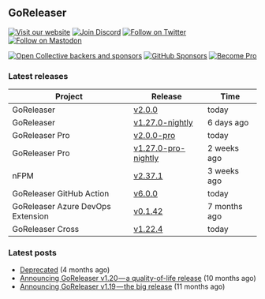 ## GoReleaser

[![Visit our website](https://img.shields.io/badge/website-4285F4?style=for-the-badge&logo=googlechrome&logoColor=white)](https://goreleaser.com)
[![Join Discord](https://img.shields.io/badge/Discord-5865F2?style=for-the-badge&logo=discord&logoColor=white)](https://discord.gg/RGEBtg8vQ6)
[![Follow on Twitter](https://img.shields.io/badge/twitter-1DA1F2?style=for-the-badge&logo=twitter&logoColor=white)](https://twitter.com/goreleaser)
[![Follow on Mastodon](https://img.shields.io/badge/mastodon-6364FF?style=for-the-badge&logo=mastodon&logoColor=white)](https://fosstodon.org/@goreleaser)

[![Open Collective backers and sponsors](https://img.shields.io/opencollective/all/goreleaser?logo=opencollective&style=for-the-badge)](https://opencollective.com/goreleaser)
[![GitHub Sponsors](https://img.shields.io/github/sponsors/caarlos0?logo=github&style=for-the-badge)](https://github.com/sponsors/caarlos0)
[![Become Pro](https://img.shields.io/badge/pro_license-36A9AE?style=for-the-badge&logo=gumroad&logoColor=white)](https://goreleaser.com/pro)

### Latest releases


| Project                           | Release                                                                                         | Time        |
| --------------------------------- | ----------------------------------------------------------------------------------------------- | ----------- |
| GoReleaser | [v2.0.0](https://github.com/goreleaser/goreleaser/releases/tag/v2.0.0) | today |
| GoReleaser | [v1.27.0-nightly](https://github.com/goreleaser/goreleaser/releases/tag/nightly) | 6 days ago |
| GoReleaser Pro | [v2.0.0-pro](https://github.com/goreleaser/goreleaser-pro/releases/tag/v2.0.0-pro) | today |
| GoReleaser Pro | [v1.27.0-pro-nightly](https://github.com/goreleaser/goreleaser-pro/releases/tag/nightly) | 2 weeks ago |
| nFPM | [v2.37.1](https://github.com/goreleaser/nfpm/releases/tag/v2.37.1) | 3 weeks ago |
| GoReleaser GitHub Action | [v6.0.0](https://github.com/goreleaser/goreleaser-action/releases/tag/v6.0.0) | today |
| GoReleaser Azure DevOps Extension | [v0.1.42](https://github.com/goreleaser/goreleaser-azure-devops-extension/releases/tag/v0.1.42) | 7 months ago |
| GoReleaser Cross | [v1.22.4](https://github.com/goreleaser/goreleaser-cross/releases/tag/v1.22.4) | today |


### Latest posts
- [Deprecated](https://blog.goreleaser.com/deprecated-2c73be35b208?source=rss----17aa0cbd263f---4) (4 months ago)
- [Announcing GoReleaser v1.20 — a quality-of-life release](https://blog.goreleaser.com/announcing-goreleaser-v1-20-a-quality-of-life-release-1d5f847e87ed?source=rss----17aa0cbd263f---4) (10 months ago)
- [Announcing GoReleaser v1.19 — the big release](https://blog.goreleaser.com/announcing-goreleaser-v1-19-the-big-release-b01565c72658?source=rss----17aa0cbd263f---4) (11 months ago)

